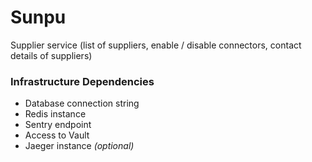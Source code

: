 # Sunpu
Supplier service (list of suppliers, enable / disable connectors, contact details of suppliers)

### Infrastructure Dependencies
* Database connection string
* Redis instance
* Sentry endpoint
* Access to Vault
* Jaeger instance _(optional)_
